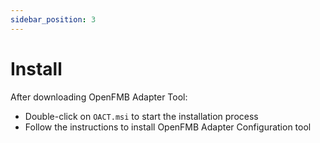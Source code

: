 ```yaml
---
sidebar_position: 3
---
```


# Install

After downloading OpenFMB Adapter Tool:

- Double-click on `OACT.msi` to start the installation process
- Follow the instructions to install OpenFMB Adapter Configuration tool

